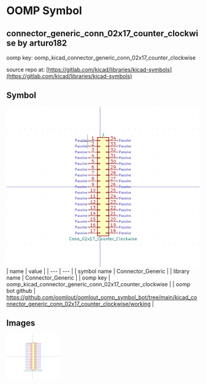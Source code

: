 # OOMP Symbol  
## connector_generic_conn_02x17_counter_clockwise  by arturo182  
  
oomp key: oomp_kicad_connector_generic_conn_02x17_counter_clockwise  
  
source repo at: [https://gitlab.com/kicad/libraries/kicad-symbols](https://gitlab.com/kicad/libraries/kicad-symbols)  
## Symbol  
  
[![working.png](working_600.png)](working.png)  
| name | value | 
| --- | --- | 
| symbol name | Connector_Generic | 
| library name | Connector_Generic | 
| oomp key | oomp_kicad_connector_generic_conn_02x17_counter_clockwise | 
| oomp bot github | https://github.com/oomlout/oomlout_oomp_symbol_bot/tree/main/kicad_connector_generic_conn_02x17_counter_clockwise/working | 
## Images  
  
[![working.png](working_140.png)](working.png)  
